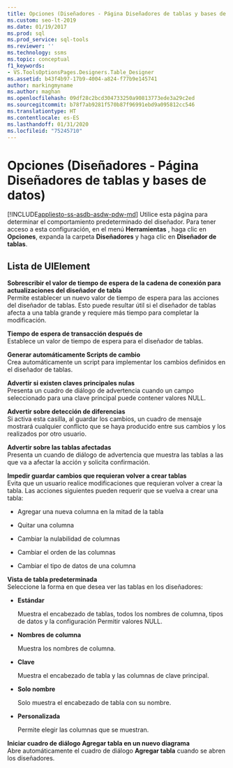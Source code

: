```yaml
---
title: Opciones (Diseñadores - Página Diseñadores de tablas y bases de datos)
ms.custom: seo-lt-2019
ms.date: 01/19/2017
ms.prod: sql
ms.prod_service: sql-tools
ms.reviewer: ''
ms.technology: ssms
ms.topic: conceptual
f1_keywords:
- VS.ToolsOptionsPages.Designers.Table_Designer
ms.assetid: b43f4b97-17b9-4004-a824-f77b9e145741
author: markingmyname
ms.author: maghan
ms.openlocfilehash: 09df28c2bcd304733250a90813773ede3a29c2ed
ms.sourcegitcommit: b78f7ab9281f570b87f96991ebd9a095812cc546
ms.translationtype: HT
ms.contentlocale: es-ES
ms.lasthandoff: 01/31/2020
ms.locfileid: "75245710"
---
```

# <a name="options-designers---table-and-database-designers-page"></a>Opciones (Diseñadores - Página Diseñadores de tablas y bases de datos)
[!INCLUDE[appliesto-ss-asdb-asdw-pdw-md](../../includes/appliesto-ss-asdb-asdw-pdw-md.md)]
Utilice esta página para determinar el comportamiento predeterminado del diseñador. Para tener acceso a esta configuración, en el menú **Herramientas** , haga clic en **Opciones**, expanda la carpeta **Diseñadores** y haga clic en **Diseñador de tablas**.  
  
## <a name="uielement-list"></a>Lista de UIElement  
**Sobrescribir el valor de tiempo de espera de la cadena de conexión para actualizaciones del diseñador de tabla**  
Permite establecer un nuevo valor de tiempo de espera para las acciones del diseñador de tablas. Esto puede resultar útil si el diseñador de tablas afecta a una tabla grande y requiere más tiempo para completar la modificación.  
  
**Tiempo de espera de transacción después de**  
Establece un valor de tiempo de espera para el diseñador de tablas.  
  
**Generar automáticamente Scripts de cambio**  
Crea automáticamente un script para implementar los cambios definidos en el diseñador de tablas.  
  
**Advertir si existen claves principales nulas**  
Presenta un cuadro de diálogo de advertencia cuando un campo seleccionado para una clave principal puede contener valores NULL.  
  
**Advertir sobre detección de diferencias**  
Si activa esta casilla, al guardar los cambios, un cuadro de mensaje mostrará cualquier conflicto que se haya producido entre sus cambios y los realizados por otro usuario.  
  
**Advertir sobre las tablas afectadas**  
Presenta un cuando de diálogo de advertencia que muestra las tablas a las que va a afectar la acción y solicita confirmación.  
  
**Impedir guardar cambios que requieran volver a crear tablas**  
Evita que un usuario realice modificaciones que requieran volver a crear la tabla. Las acciones siguientes pueden requerir que se vuelva a crear una tabla:  
  
-   Agregar una nueva columna en la mitad de la tabla  
  
-   Quitar una columna  
  
-   Cambiar la nulabilidad de columnas  
  
-   Cambiar el orden de las columnas  
  
-   Cambiar el tipo de datos de una columna  
  
**Vista de tabla predeterminada**  
Seleccione la forma en que desea ver las tablas en los diseñadores:  
  
-   **Estándar**  
  
    Muestra el encabezado de tablas, todos los nombres de columna, tipos de datos y la configuración Permitir valores NULL.  
  
-   **Nombres de columna**  
  
    Muestra los nombres de columna.  
  
-   **Clave**  
  
    Muestra el encabezado de tabla y las columnas de clave principal.  
  
-   **Solo nombre**  
  
    Solo muestra el encabezado de tabla con su nombre.  
  
-   **Personalizada**  
  
    Permite elegir las columnas que se muestran.  
  
**Iniciar cuadro de diálogo Agregar tabla en un nuevo diagrama**  
Abre automáticamente el cuadro de diálogo **Agregar tabla** cuando se abren los diseñadores.  
  
